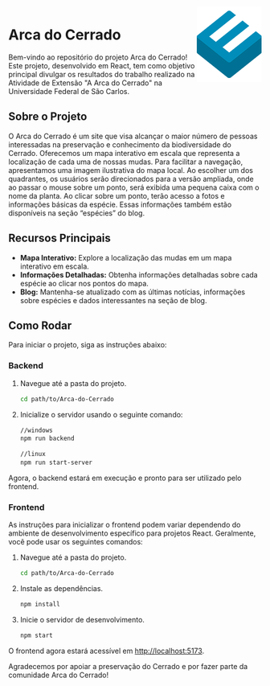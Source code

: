 <img src="https://raw.githubusercontent.com/petbccufscar/.github/main/profile/icon.png" align="right" />

# Arca do Cerrado

Bem-vindo ao repositório do projeto Arca do Cerrado! Este projeto, desenvolvido em React, tem como objetivo principal divulgar os resultados do trabalho realizado na Atividade de Extensão "A Arca do Cerrado" na Universidade Federal de São Carlos.

## Sobre o Projeto

O Arca do Cerrado é um site que visa alcançar o maior número de pessoas interessadas na preservação e conhecimento da biodiversidade do Cerrado. Oferecemos um mapa interativo em escala que representa a localização de cada uma de nossas mudas. Para facilitar a navegação, apresentamos uma imagem ilustrativa do mapa local. Ao escolher um dos quadrantes, os usuários serão direcionados para a versão ampliada, onde ao passar o mouse sobre um ponto, será exibida uma pequena caixa com o nome da planta. Ao clicar sobre um ponto, terão acesso a fotos e informações básicas da espécie. Essas informações também estão disponíveis na seção “espécies” do blog.

## Recursos Principais

- **Mapa Interativo:** Explore a localização das mudas em um mapa interativo em escala.
- **Informações Detalhadas:** Obtenha informações detalhadas sobre cada espécie ao clicar nos pontos do mapa.
- **Blog:** Mantenha-se atualizado com as últimas notícias, informações sobre espécies e dados interessantes na seção de blog.

## Como Rodar

Para iniciar o projeto, siga as instruções abaixo:

### Backend

1. Navegue até a pasta do projeto.
   ```bash
   cd path/to/Arca-do-Cerrado
   ```
2. Inicialize o servidor usando o seguinte comando:
   ```bash
   //windows
   npm run backend
   ```
   ```bash
   //linux
   npm run start-server
   ```

Agora, o backend estará em execução e pronto para ser utilizado pelo frontend.

### Frontend

As instruções para inicializar o frontend podem variar dependendo do ambiente de desenvolvimento específico para projetos React. Geralmente, você pode usar os seguintes comandos:

1. Navegue até a pasta do projeto.
   ```bash
   cd path/to/Arca-do-Cerrado
   ```
2. Instale as dependências.
   ```bash
   npm install
   ```
3. Inicie o servidor de desenvolvimento.
   ```bash
   npm start
   ```

O frontend agora estará acessível em [http://localhost:5173](http://localhost:5173).


Agradecemos por apoiar a preservação do Cerrado e por fazer parte da comunidade Arca do Cerrado!
